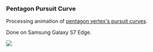### Pentagon Pursuit Curve

Processing animation of [pentagon vertex's pursuit curves](https://en.wikipedia.org/wiki/Pursuit_curve).

Done on Samsung Galaxy S7 Edge.

![](https://imgur.com/dkswVDW)